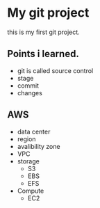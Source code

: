 # My git project
this is my first git project.
## Points i learned.
- git is called source control
- stage
- commit
- changes
## AWS 
- data center
- region
- avalibility zone
- VPC
- storage
    - S3
    - EBS
    - EFS
- Compute
    - EC2